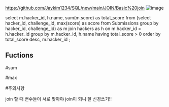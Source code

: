 https://github.com/Jaykim1234/SQL/new/main/JOIN/Basic%20join
![image](https://user-images.githubusercontent.com/78076248/116982410-0cea0780-acc9-11eb-85ec-73039e7a557f.png)

select m.hacker_id, h.name, sum(m.score) as total_score from
(select hacker_id, challenge_id, max(score) as score from Submissions
group by hacker_id, challenge_id) as m
join hackers as h on m.hacker_id = h.hacker_id
group by m.hacker_id, h.name
having total_score > 0
order by total_score desc, m.hacker_id ;

## Fuctions

#sum

#max

#주의사항

join 할 때 변수들이 서로 맞아야 join이 되니 잘 신경쓰기!!
